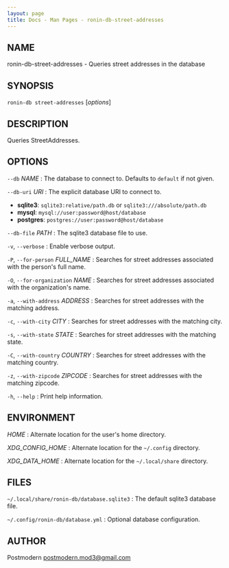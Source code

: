 ```yaml
---
layout: page
title: Docs - Man Pages - ronin-db-street-addresses
---
```


## NAME

ronin-db-street-addresses - Queries street addresses in the database

## SYNOPSIS

`ronin-db street-addresses` [*options*]

## DESCRIPTION

Queries StreetAddresses.

## OPTIONS

`--db` *NAME*
: The database to connect to. Defaults to `default` if not given.

`--db-uri` *URI*
: The explicit database URI to connect to.

  * **sqlite3**: `sqlite3:relative/path.db` or `sqlite3:///absolute/path.db`
  * **mysql**: `mysql://user:password@host/database`
  * **postgres**: `postgres://user:password@host/database`

`--db-file` *PATH*
: The sqlite3 database file to use.

`-v`, `--verbose`
: Enable verbose output.

`-P`, `--for-person` *FULL_NAME*
: Searches for street addresses associated with the person's full name.

`-O`, `--for-organization` *NAME*
: Searches for street addresses associated with the organization's name.

`-a`, `--with-address` *ADDRESS*
: Searches for street addresses with the matching address.

`-c`, `--with-city` *CITY*
: Searches for street addresses with the matching city.

`-s`, `--with-state` *STATE*
: Searches for street addresses with the matching state.

`-C`, `--with-country` *COUNTRY*
: Searches for street addresses with the matching country.

`-z`, `--with-zipcode` *ZIPCODE*
: Searches for street addresses with the matching zipcode.

`-h`, `--help`
: Print help information.

## ENVIRONMENT

*HOME*
: Alternate location for the user's home directory.

*XDG_CONFIG_HOME*
: Alternate location for the `~/.config` directory.

*XDG_DATA_HOME*
: Alternate location for the `~/.local/share` directory.

## FILES

`~/.local/share/ronin-db/database.sqlite3`
: The default sqlite3 database file.

`~/.config/ronin-db/database.yml`
: Optional database configuration.

## AUTHOR

Postmodern <postmodern.mod3@gmail.com>


